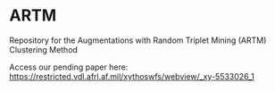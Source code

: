 # ARTM
Repository for the Augmentations with Random Triplet Mining (ARTM) Clustering Method

Access our pending paper here: https://restricted.vdl.afrl.af.mil/xythoswfs/webview/_xy-5533026_1
